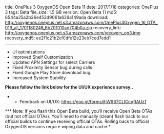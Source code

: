 title: OnePlus 3 OxygenOS Open Beta 11
date: 2017/1/18
categories: OnePlus 3
tags: Beta
file_size: 1.5 GB
version: Open Beta 11
md5: 8544a25a2b26e453d9061a636a149ada
download: http://oxygenos.oneplus.net.s3.amazonaws.com/OnePlus3Oxygen_16_OTA_019_all_1701180246_6b201010ae704b0a.zip
recovery_link: http://oxygenos.oneplus.net.s3.amazonaws.com/recovery_op3.img
recovery_md5: ee2f1c21b2cf0dfe12e23eb7ced7edd1

---
* UI optimizations
* Improved Shelf Customization
* Updated APN Settings for select Carriers
* Fixed Proximity Sensor bug during calls
* Fixed Google Play Store download bug
* Increased System Stability



**Please follow the link below for the UI/UX experience survey..**
* - Feedback on UI/UX: https://goo.gl/forms/jhW967CLICcqRAUz1

*** Note: If you flash this Open Beta build, you’ll receive Open Beta OTAs (but not official OTAs). You’ll need to manually (clean) flash back to our official builds to continue receiving official OTAs. Rolling back to official OxygenOS versions require wiping data and cache.*